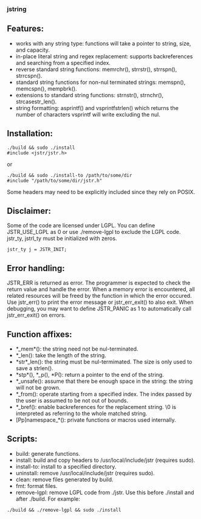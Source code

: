 ### jstring

## Features:
- works with any string type: functions will take a pointer to string, size, and capacity.
- in-place literal string and regex replacement: supports backreferences and searching from a specified index.
- reverse standard string functions: memrchr\(\), strrstr\(\), strrspn\(\), strrcspn\(\).
- standard string functions for non-nul terminated strings: memspn\(\), memcspn\(\), mempbrk\(\).
- extensions to standard string functions: strnstr\(\), strnchr\(\), strcasestr\_len\(\).
- string formatting: asprintf\(\) and vsprintfstrlen\(\) which returns the number of characters vsprintf will write excluding the nul.

## Installation:

```
./build && sudo ./install
#include <jstr/jstr.h>
```

or

```
./build && sudo ./install-to /path/to/some/dir
#include "/path/to/some/dir/jstr.h"
```

Some headers may need to be explicitly included since they rely on POSIX.

## Disclaimer:
Some of the code are licensed under LGPL. You can define JSTR\_USE\_LGPL as 0 or use ./remove-lgpl to exclude the LGPL code.
jstr\_ty, jstrl\_ty must be initialized with zeros.

```
jstr_ty j = JSTR_INIT;
```

## Error handling:
JSTR\_ERR is returned as error. The programmer is expected to check the return value and handle the error.
When a memory error is encountered, all related resources will be freed by the function in which the error occured.
Use jstr\_err\(\) to print the error message or jstr\_err\_exit\(\) to also exit.
When debugging, you may want to define JSTR\_PANIC as 1 to automatically call jstr\_err\_exit\(\) on errors.

## Function affixes:
- \*\_mem\*\(\): the string need not be nul-terminated.
- \*\_len\(\): take the length of the string.
- \*str\*\_len\(\): the string must be nul-termimated. The size is only used to save a strlen\(\).
- \*stp\*\(\), \*\_p\(\), \*P\(\): return a pointer to the end of the string.
- \*\_unsafe\(\): assume that there be enough space in the string: the string will not be grown.
- \*\_from\(\): operate starting from a specified index.
The index passed by the user is assumed to be not out of bounds.
- \*\_bref\(\): enable backreferences for the replacement string.
\0 is interpreted as referring to the whole matched string.
- [Pp]namespace\_\*\(\): private functions or macros used internally.

## Scripts:
- build: generate functions.
- install: build and copy headers to /usr/local/include/jstr \(requires sudo\).
- install-to: install to a specified directory.
- uninstall: remove /usr/local/include/jstr \(requires sudo\).
- clean: remove files generated by build.
- fmt: format files.
- remove-lgpl: remove LGPL code from ./jstr. Use this before ./install and after ./build.
For example:

```
./build && ./remove-lgpl && sudo ./install
```
